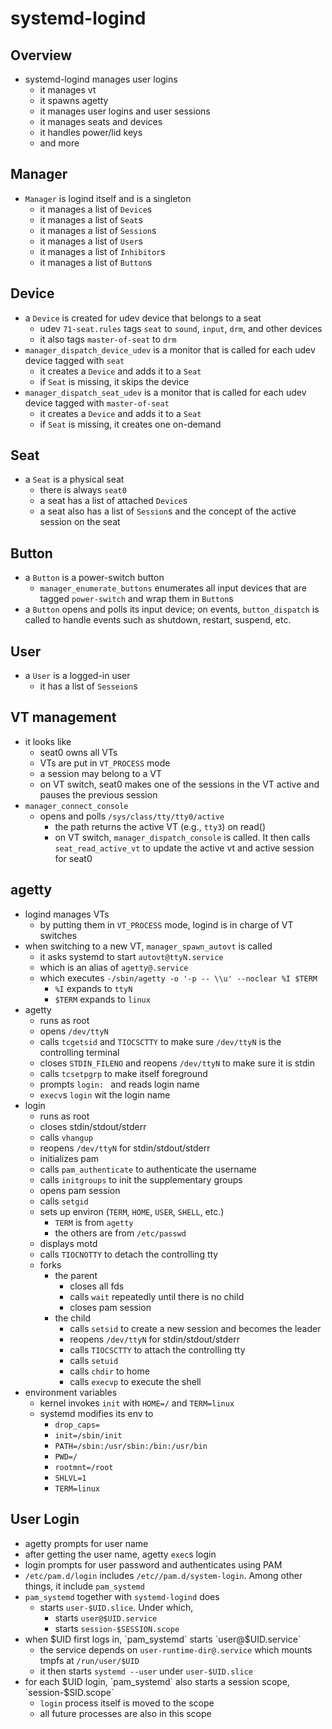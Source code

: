 systemd-logind
==============

## Overview

- systemd-logind manages user logins
  - it manages vt
  - it spawns agetty
  - it manages user logins and user sessions
  - it manages seats and devices
  - it handles power/lid keys
  - and more

## Manager

- `Manager` is logind itself and is a singleton
  - it manages a list of `Device`s
  - it manages a list of `Seat`s
  - it manages a list of `Session`s
  - it manages a list of `User`s
  - it manages a list of `Inhibitor`s
  - it manages a list of `Button`s

## Device

- a `Device` is created for udev device that belongs to a seat
  - udev `71-seat.rules` tags `seat` to `sound`, `input`, `drm`, and other
    devices 
  - it also tags `master-of-seat` to `drm`
- `manager_dispatch_device_udev` is a monitor that is called for each udev
  device tagged with `seat`
  - it creates a `Device` and adds it to a `Seat`
  - if `Seat` is missing, it skips the device
- `manager_dispatch_seat_udev` is a monitor that is called for each udev
  device tagged with `master-of-seat`
  - it creates a `Device` and adds it to a `Seat`
  - if `Seat` is missing, it creates one on-demand

## Seat

- a `Seat` is a physical seat
  - there is always `seat0`
  - a seat has a list of attached `Device`s
  - a seat also has a list of `Session`s and the concept of the active session
    on the seat

## Button

- a `Button` is a power-switch button
  - `manager_enumerate_buttons` enumerates all input devices that are tagged
    `power-switch` and wrap them in `Button`s
- a `Button` opens and polls its input device; on events, `button_dispatch`
  is called to handle events such as shutdown, restart, suspend, etc.

## User

- a `User` is a logged-in user
  - it has a list of `Sesseion`s

## VT management

- it looks like
  - seat0 owns all VTs
  - VTs are put in `VT_PROCESS` mode
  - a session may belong to a VT
  - on VT switch, seat0 makes one of the sessions in the VT active and pauses
    the previous session
- `manager_connect_console`
  - opens and polls `/sys/class/tty/tty0/active`
    - the path returns the active VT (e.g., `tty3`) on read()
    - on VT switch, `manager_dispatch_console` is called.  It then calls
      `seat_read_active_vt` to update the active vt and active session for
      seat0

## agetty

- logind manages VTs
  - by putting them in `VT_PROCESS` mode, logind is in charge of VT switches
- when switching to a new VT, `manager_spawn_autovt` is called
  - it asks systemd to start `autovt@ttyN.service`
  - which is an alias of `agetty@.service`
  - which executes `-/sbin/agetty -o '-p -- \\u' --noclear %I $TERM`
    - `%I` expands to `ttyN`
    - `$TERM` expands to `linux`
- agetty
  - runs as root
  - opens `/dev/ttyN`
  - calls `tcgetsid` and `TIOCSCTTY` to make sure `/dev/ttyN` is the
    controlling terminal
  - closes `STDIN_FILENO` and reopens `/dev/ttyN` to make sure it is stdin
  - calls `tcsetpgrp` to make itself foreground
  - prompts `login: ` and reads login name
  - `execv`s `login` wit the login name
- login
  - runs as root
  - closes stdin/stdout/stderr
  - calls `vhangup`
  - reopens `/dev/ttyN` for stdin/stdout/stderr
  - initializes pam
  - calls `pam_authenticate` to authenticate the username
  - calls `initgroups` to init the supplementary groups
  - opens pam session
  - calls `setgid`
  - sets up environ (`TERM`, `HOME`, `USER`, `SHELL`, etc.)
    - `TERM` is from `agetty`
    - the others are from `/etc/passwd`
  - displays motd
  - calls `TIOCNOTTY` to detach the controlling tty
  - forks
    - the parent
      - closes all fds
      - calls `wait` repeatedly until there is no child
      - closes pam session
    - the child
      - calls `setsid` to create a new session and becomes the leader
      - reopens `/dev/ttyN` for stdin/stdout/stderr
      - calls `TIOCSCTTY` to attach the controlling tty
      - calls `setuid`
      - calls `chdir` to home
      - calls `execvp` to execute the shell
- environment variables
  - kernel invokes `init` with `HOME=/` and `TERM=linux`
  - systemd modifies its env to
    - `drop_caps=`
    - `init=/sbin/init`
    - `PATH=/sbin:/usr/sbin:/bin:/usr/bin`
    - `PWD=/`
    - `rootmnt=/root`
    - `SHLVL=1`
    - `TERM=linux`

## User Login

- agetty prompts for user name
- after getting the user name, agetty `exec`s login
- login prompts for user password and authenticates using PAM
- `/etc/pam.d/login` includes `/etc//pam.d/system-login`.  Among other things,
  it include `pam_systemd`
- `pam_systemd` together with `systemd-logind` does
  - starts `user-$UID.slice`.  Under which,
    - starts `user@$UID.service`
    - starts `session-$SESSION.scope`
- when $UID first logs in, `pam_systemd` starts `user@$UID.service`
  - the service depends on `user-runtime-dir@.service` which mounts tmpfs at
    `/run/user/$UID`
  - it then starts `systemd --user` under `user-$UID.slice`
- for each $UID login, `pam_systemd` also starts a session scope,
  `session-$SID.scope`
  - `login` process itself is moved to the scope
  - all future processes are also in this scope
